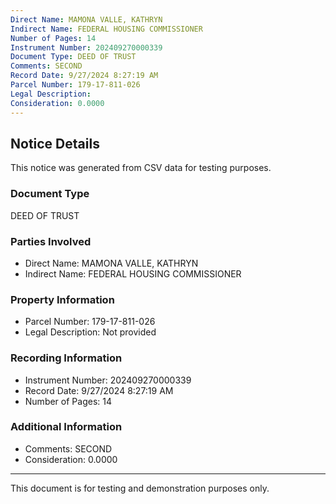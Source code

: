 ```yaml
---
Direct Name: MAMONA VALLE, KATHRYN
Indirect Name: FEDERAL HOUSING COMMISSIONER
Number of Pages: 14
Instrument Number: 202409270000339
Document Type: DEED OF TRUST
Comments: SECOND
Record Date: 9/27/2024 8:27:19 AM
Parcel Number: 179-17-811-026
Legal Description: 
Consideration: 0.0000
---
```


## Notice Details

This notice was generated from CSV data for testing purposes.

### Document Type
DEED OF TRUST

### Parties Involved
- Direct Name: MAMONA VALLE, KATHRYN
- Indirect Name: FEDERAL HOUSING COMMISSIONER

### Property Information
- Parcel Number: 179-17-811-026
- Legal Description: Not provided

### Recording Information
- Instrument Number: 202409270000339
- Record Date: 9/27/2024 8:27:19 AM
- Number of Pages: 14

### Additional Information
- Comments: SECOND
- Consideration: 0.0000

---

This document is for testing and demonstration purposes only.
